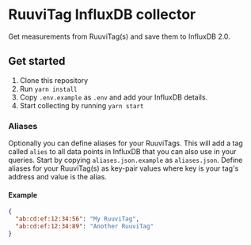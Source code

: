 # RuuviTag InfluxDB collector

Get measurements from RuuviTag(s) and save them to InfluxDB 2.0.

## Get started

1) Clone this repository
2) Run `yarn install`
3) Copy `.env.example` as `.env` and add your InfluxDB details.
4) Start collecting by running `yarn start`

### Aliases

Optionally you can define aliases for your RuuviTags. This will add a tag called `alies` to all data points in InfluxDB
that you can also use in your queries. Start by copying `aliases.json.example` as `aliases.json`. Define aliases for 
your RuuviTag(s) as key-pair values where key is your tag's address and value is the alias.

#### Example
```json
{
  "ab:cd:ef:12:34:56": "My RuuviTag",
  "ab:cd:ef:12:34:89": "Another RuuviTag"
}
```
